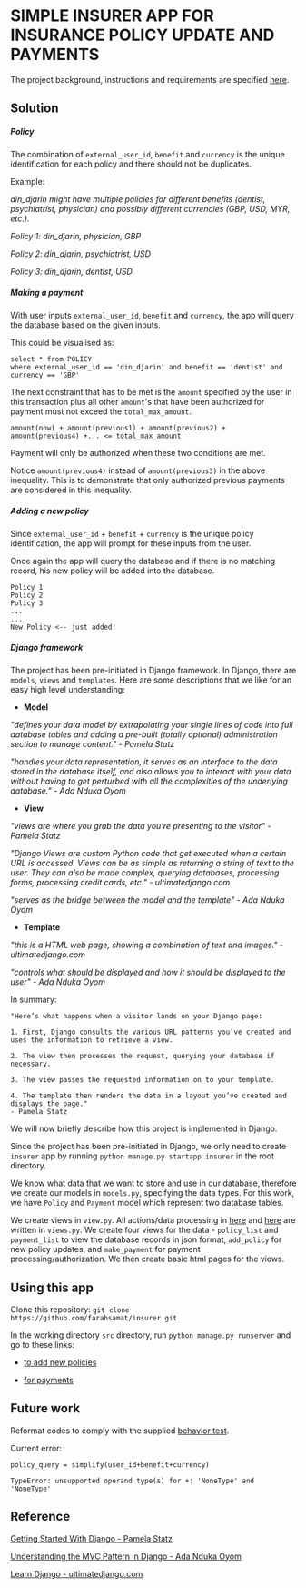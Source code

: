 # SIMPLE INSURER APP FOR INSURANCE POLICY UPDATE AND PAYMENTS

The project background, instructions and requirements are specified [here](https://bitbucket.org/paysure/hiring-test-project/src/master/README.md).


## Solution
##### Policy
The combination of `external_user_id`, `benefit` and `currency` is the unique identification for each policy and there should not be duplicates.

Example:

*din_djarin might have multiple policies for different benefits (dentist, psychiatrist, physician) and possibly different currencies (GBP, USD, MYR, etc.).*

*Policy 1: din_djarin, physician, GBP*

*Policy 2: din_djarin, psychiatrist, USD*

*Policy 3: din_djarin, dentist, USD*

##### Making a payment
With user inputs `external_user_id`, `benefit` and `currency`, the app will query the database based on the given inputs. 

This could be visualised as:
```
select * from POLICY 
where external_user_id == 'din_djarin' and benefit == 'dentist' and currency == 'GBP'
```

The next constraint that has to be met is the `amount` specified by the user in this transaction plus all other `amount`'s that have been authorized for payment must not exceed the `total_max_amount`.
```
amount(now) + amount(previous1) + amount(previous2) + amount(previous4) +... <= total_max_amount
```

Payment will only be authorized when these two conditions are met.

Notice `amount(previous4)` instead of `amount(previous3)` in the above inequality. This is to demonstrate that only authorized previous payments are considered in this inequality. 


##### Adding a new policy
Since `external_user_id` + `benefit` + `currency` is the unique policy identification, the app will prompt for these inputs from the user. 

Once again the app will query the database and if there is no matching record, his new policy will be added into the database.

```
Policy 1
Policy 2
Policy 3
...
...
New Policy <-- just added!

```

##### Django framework
The project has been pre-initiated in Django framework. In Django, there are `models`, `views` and `templates`.
Here are some descriptions that we like for an easy high level understanding:

* **Model**

*"defines your data model by extrapolating your single lines of code into full database tables and adding a pre-built (totally optional) administration section to manage content." - Pamela Statz*

*"handles your data representation, it serves as an interface to the data stored in the database itself, and also allows you to interact with your data without having to get perturbed with all the complexities of the underlying database." - Ada Nduka Oyom*


* **View**

*"views are where you grab the data you’re presenting to the visitor" - Pamela Statz*

*"Django Views are custom Python code that get executed when a certain URL is accessed. Views can be as simple as returning a string of text to the user. They can also be made complex, querying databases, processing forms, processing credit cards, etc." - ultimatedjango.com*

*"serves as the bridge between the model and the template" - Ada Nduka Oyom*


* **Template**

*"this is a HTML web page, showing a combination of text and images." - ultimatedjango.com*

*"controls what should be displayed and how it should be displayed to the user" - Ada Nduka Oyom*

In summary:
```
"Here’s what happens when a visitor lands on your Django page:

1. First, Django consults the various URL patterns you’ve created and uses the information to retrieve a view.

2. The view then processes the request, querying your database if necessary.

3. The view passes the requested information on to your template.

4. The template then renders the data in a layout you’ve created and displays the page."
- Pamela Statz
```

We will now briefly describe how this project is implemented in Django.

Since the project has been pre-initiated in Django, we only need to create `insurer` app by running `python manage.py startapp insurer` in the root directory.

We know what data that we want to store and use in our database, therefore we create our models in `models.py`, specifying the data types. For this work, we have `Policy` and `Payment` model which represent two database tables.

We create views in `view.py`. All actions/data processing in [here](#making-a-payment) and [here](#adding-a-new-policy) are written in `views.py`. We create four views for the data - `policy_list` and `payment_list` to view the database records in json format, `add_policy` for new policy updates, and `make_payment` for payment processing/authorization. We then create basic html pages for the views.


## Using this app
Clone this repository: `git clone https://github.com/farahsamat/insurer.git`

In the working directory `src` directory, run `python manage.py runserver` and go to these links:
 * [to add new policies](http://127.0.0.1:8000/policy)
 
 * [for payments](http://127.0.0.1:8000/payment)
 
## Future work
Reformat codes to comply with the supplied [behavior test](https://github.com/farahsamat/insurer/tree/master/src/features).

Current error:

`policy_query = simplify(user_id+benefit+currency)`

 `TypeError: unsupported operand type(s) for +: 'NoneType' and 'NoneType'`


## Reference
[Getting Started With Django - Pamela Statz](https://www.wired.com/2010/02/get_started_with_django/)

[Understanding the MVC Pattern in Django - Ada Nduka Oyom](https://medium.com/shecodeafrica/understanding-the-mvc-pattern-in-django-edda05b9f43f)

[Learn Django - ultimatedjango.com](https://ultimatedjango.com/learn-django/lessons/how-django-works/)
